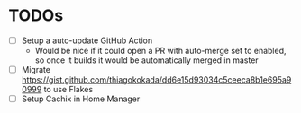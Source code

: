# TODOs

- [ ] Setup a auto-update GitHub Action
  + Would be nice if it could open a PR with auto-merge set to enabled, so
  once it builds it would be automatically merged in master
- [ ] Migrate https://gist.github.com/thiagokokada/dd6e15d93034c5ceeca8b1e695a90999
  to use Flakes
- [ ] Setup Cachix in Home Manager
